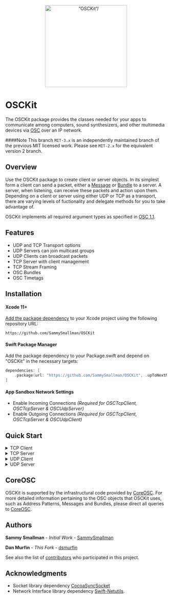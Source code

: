 <p align="center">
    <img src="osckit-icon.svg" width="256" align="middle" alt=“OSCKit”/>
</p>

# OSCKit
The OSCKit package provides the classes needed for your apps to communicate among computers, sound synthesizers, and other multimedia devices via [OSC](http://opensoundcontrol.org/README.html) over an IP network. 

####Note
This branch `MIT-3.x` is an independently maintained branch of the previous MIT licensed work. Please see `MIT-2.x`
for the equivalent version 2 branch.

## Overview
Use the OSCKit package to create client or server objects. In its simplest form a client can send a packet, either a [Message](http://opensoundcontrol.org/spec-1_0.html#osc-messages) or [Bundle](http://opensoundcontrol.org/spec-1_0.html#osc-bundles) to a server. A server, when listening, can receive these packets and action upon them. Depending on a client or server using either UDP or TCP as a transport, there are varying levels of fuctionality and delegate methods for you to take advantage of.

OSCKit implements all required argument types as specified in [OSC 1.1](http://opensoundcontrol.org/files/2009-NIME-OSC-1.1.pdf).

## Features

- UDP and TCP Transport options
- UDP Servers can join multicast groups
- UDP Clients can broadcast packets
- TCP Server with client management
- TCP Stream Framing
- OSC Bundles
- OSC Timetags

## Installation

#### Xcode 11+
[Add the package dependency](https://developer.apple.com/documentation/xcode/adding_package_dependencies_to_your_app) to your Xcode project using the following repository URL: 
``` 
https://github.com/SammySmallman/OSCKit
```
#### Swift Package Manager

Add the package dependency to your Package.swift and depend on "OSCKit" in the necessary targets:

```  swift
dependencies: [
    .package(url: "https://github.com/SammySmallman/OSCKit", .upToNextMajor(from: "3.0.1"))
]
```

#### App Sandbox Network Settings
- Enable Incoming Connections *(Required for OSCTcpClient, OSCTcpServer & OSCUdpServer)*
- Enable Outgoing Connections *(Required for OSCTcpClient, OSCTcpServer & OSCUdpClient)*

## Quick Start

<details closed>
  <summary>TCP Client</summary>
    <h4>Step 1</h4>
    
Import OSCKit into your project 
```swift
import OSCKit
```
    
<h4>Step 2</h4>
    
Create a client
```swift
let client = OSCTcpClient(host: "10.101.130.101",
                          port: 24601,
                          streamFraming: .SLIP,
                          delegate: self)
```
    
<h4>Step 3</h4>
    
Conform to the clients delegate protocol OSCTcpClientDelegate:
```swift
func client(_ client: OSCTcpClient,
            didConnectTo host: String,
            port: UInt16) {
    print("client did connect to \(host):\(port)")
}

func client(_ client: OSCTcpClient,
            didDisconnectWith error: Error?) {
    if let error = error {
       print("client did disconnect with error: \(error.localizedDescription)")
    } else {
       print("client did disconnect")
    }
}

func client(_ client: OSCTcpClient,
            didSendPacket packet: OSCPacket) {
    print("Client did send packet")
}
    
func client(_ client: OSCTcpClient,
            didReceivePacket packet: OSCPacket) {
    print("Client did receive packet")
}
    
func client(_ client: OSCTcpClient,
            didReadData data: Data,
            with error: Error) {
    print("Client did read data with error: \(error.localizedDescription)"
}
```    
  
<h4>Step 4</h4>
    
Create an OSCPacket e.g. An OSC message:
```swift
do {
    let message = try OSCMessage(with: "/osc/kit", arguments: [1,
                                                               3.142,
                                                               "hello world!"])
} catch {
    print("Unable to create OSCMessage: \(error.localizedDescription)")
}
```
    
<h4>Step 5</h4>
    
Send the packet
```swift
client.send(message)
```
</details>
<details closed>
  <summary>TCP Server</summary>
    <h4>Step 1</h4>
    
Import OSCKit into your project 
```swift
import OSCKit
```
    
<h4>Step 2</h4>
    
Create a client
```swift
let server = OSCTcpServer(port: 24601,
                          streamFraming: .SLIP,
                          delegate: self)
```
    
<h4>Step 3</h4>
    
Conform to the servers delegate protocol OSCTcpServerDelegate:
```swift
func server(_ server: OSCTcpServer,
            didConnectToClientWithHost host: String,
            port: UInt16) {
    print("Server did connect to client \(host):\(port)")
}

func server(_ server: OSCTcpServer,
            didDisconnectFromClientWithHost host: String,
            port: UInt16) {
    print("Server did disconnect from client \(host):\(port)")
}

func server(_ server: OSCTcpServer,
            didReceivePacket packet: OSCPacket,
            fromHost host: String,
            port: UInt16) {
    print("Server did receive packet")
}
    
func server(_ server: OSCTcpServer,
            didSendPacket packet: OSCPacket,
            toClientWithHost host: String,
            port: UInt16) {
    print("Server did send packet to \(host):\(port)")
}
    
func server(_ server: OSCTcpServer,
            socketDidCloseWithError error: Error?) {
    if let error = error {
       print("server did stop listening with error: \(error.localizedDescription)")
    } else {
       print("server did stop listening")
    }
}
    
func server(_ server: OSCTcpServer,
            didReadData data: Data,
            with error: Error) {
    print("Server did read data with error: \(error.localizedDescription)"
}
```    
  
<h4>Step 4</h4>
    
Start listening for new connections and packets:
```swift
do {
    try server.startListening()
} catch {
    print(error.localizedDescription)
}
```
</details>
<details closed>
  <summary>UDP Client</summary>
    <h4>Step 1</h4>
    
Import OSCKit into your project 
```swift
import OSCKit
```
    
<h4>Step 2</h4>
    
Create a client
```swift
let client = OSCUdpClient(host: "10.101.130.101",
                          port: 24601,
                          delegate: self)
```
    
<h4>Step 3</h4>
    
Conform to the clients delegate protocol OSCUdpClientDelegate:
```swift
func client(_ client: OSCUdpClient,
            didSendPacket packet: OSCPacket,
            fromHost host: String?,
            port: UInt16?) {
    print("client sent packet to \(client.host):\(client.port)")
}

func client(_ client: OSCUdpClient,
            didNotSendPacket packet: OSCPacket,
            fromHost host: String?,
            port: UInt16?,
            error: Error?) {
    print("client did not send packet to \(client.host):\(client.port)")
}

func client(_ client: OSCUdpClient,
            socketDidCloseWithError error: Error) {
    print("Client Error: \(error.localizedDescription)")
}
```    
  
<h4>Step 4</h4>
    
Create an OSCPacket e.g. An OSC message:
```swift
do {
    let message = try OSCMessage(with: "/osc/kit", arguments: [1,
                                                               3.142,
                                                               "hello world!"])
} catch {
    print("Unable to create OSCMessage: \(error.localizedDescription)")
}

```
    
<h4>Step 5</h4>
    
Send the packet
```swift
client.send(message)
```
</details>
<details closed>
  <summary>UDP Server</summary>
    <h4>Step 1</h4>
    
Import OSCKit into your project 
```swift
import OSCKit
```
    
<h4>Step 2</h4>
    
Create a client
```swift
let server = OSCUdpServer(port: 24601,
                          delegate: self)
```
    
<h4>Step 3</h4>
    
Conform to the servers delegate protocol OSCUdpServerDelegate:
```swift
func server(_ server: OSCUdpServer,
            didReceivePacket packet: OSCPacket,
            fromHost host: String,
            port: UInt16) {
    print("server did receive packet from \(host):\(port)")
}

func server(_ server: OSCUdpServer,
            socketDidCloseWithError error: Error?) {
    if let error = error {
       print("server did stop listening with error: \(error.localizedDescription)")
    } else {
       print("server did stop listening")
    }
}

func server(_ server: OSCUdpServer,
            didReadData data: Data,
            with error: Error) {
    print("Server did read data with error: \(error.localizedDescription)"
}
```    
  
<h4>Step 4</h4>
    
Start listening for packets:
```swift
do {
    try server.startListening()
} catch {
    print(error.localizedDescription)
}
```
</details>

## CoreOSC

OSCKit is supported by the infrastructural code provided by [CoreOSC](https://github.com/dsmurfin/CoreOSC). For more detailed information pertaining to the OSC objects that OSCKit uses, such as Address Patterns, Messages and Bundles, please direct all queries to [CoreOSC](https://github.com/dsmurfin/CoreOSC).

## Authors

**Sammy Smallman** - *Initial Work* - [SammySmallman](https://github.com/sammysmallman)

**Dan Murfin** - *This Fork* - [dsmurfin](https://github.com/dsmurfin)

See also the list of [contributors](https://github.com/dsmurfin/OSCKit/graphs/contributors) who participated in this project.

## Acknowledgments

* Socket library dependency [CocoaSyncSocket](https://github.com/robbiehanson/CocoaAsyncSocket)
* Network Interface library dependency [Swift-Netutils](https://github.com/svdo/swift-netutils).
